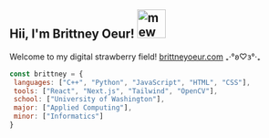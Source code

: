 <h2>Hii, I'm Brittney Oeur! <img src="https://archives.bulbagarden.net/media/upload/f/fa/Spr_3e_151.png" alt="mew" width="50" height="50">
</h2> 

Welcome to my digital strawberry field!
[brittneyoeur.com](https://www.brittneyoeur.com) ₊‧°𐐪♡𐑂°‧₊

```javascript
const brittney = {
 languages: ["C++", "Python", "JavaScript", "HTML", "CSS"],
 tools: ["React", "Next.js", "Tailwind", "OpenCV"],
 school: ["University of Washington"],
 major: ["Applied Computing"],
 minor: ["Informatics"]
}
```
